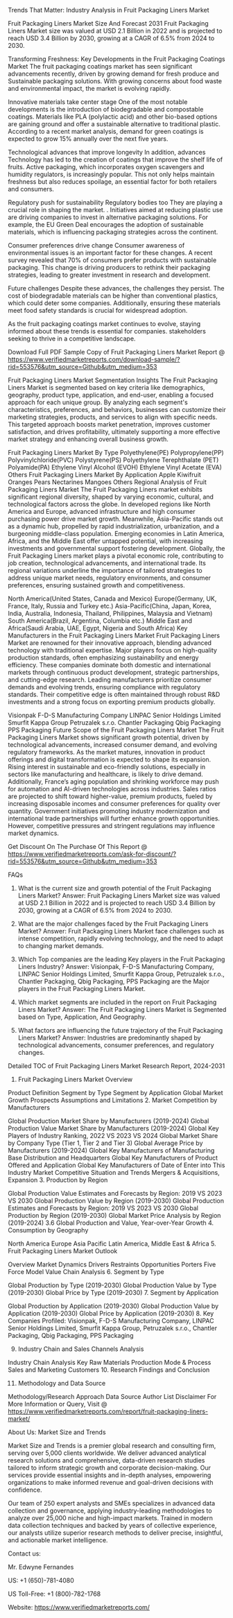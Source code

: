 Trends That Matter: Industry Analysis in Fruit Packaging Liners Market


Fruit Packaging Liners Market Size And Forecast 2031
Fruit Packaging Liners Market size was valued at USD 2.1 Billion in 2022 and is projected to reach USD 3.4 Billion by 2030, growing at a CAGR of 6.5% from 2024 to 2030.

Transforming Freshness: Key Developments in the Fruit Packaging Coatings Market
The fruit packaging coatings market has seen significant advancements recently, driven by growing demand for fresh produce and Sustainable packaging solutions. With growing concerns about food waste and environmental impact, the market is evolving rapidly.

Innovative materials take center stage
One of the most notable developments is the introduction of biodegradable and compostable coatings. Materials like PLA (polylactic acid) and other bio-based options are gaining ground and offer a sustainable alternative to traditional plastic. According to a recent market analysis, demand for green coatings is expected to grow 15% annually over the next five years.

Technological advances that improve longevity
In addition, advances Technology has led to the creation of coatings that improve the shelf life of fruits. Active packaging, which incorporates oxygen scavengers and humidity regulators, is increasingly popular. This not only helps maintain freshness but also reduces spoilage, an essential factor for both retailers and consumers.

Regulatory push for sustainability
Regulatory bodies too They are playing a crucial role in shaping the market. . Initiatives aimed at reducing plastic use are driving companies to invest in alternative packaging solutions. For example, the EU Green Deal encourages the adoption of sustainable materials, which is influencing packaging strategies across the continent.

Consumer preferences drive change
Consumer awareness of environmental issues is an important factor for these changes. A recent survey revealed that 70% of consumers prefer products with sustainable packaging. This change is driving producers to rethink their packaging strategies, leading to greater investment in research and development.

Future challenges
Despite these advances, the challenges they persist. The cost of biodegradable materials can be higher than conventional plastics, which could deter some companies. Additionally, ensuring these materials meet food safety standards is crucial for widespread adoption.

As the fruit packaging coatings market continues to evolve, staying informed about these trends is essential for companies. stakeholders seeking to thrive in a competitive landscape.

Download Full PDF Sample Copy of Fruit Packaging Liners Market Report @ https://www.verifiedmarketreports.com/download-sample/?rid=553576&utm_source=Github&utm_medium=353

Fruit Packaging Liners Market Segmentation Insights
The Fruit Packaging Liners Market is segmented based on key criteria like demographics, geography, product type, application, and end-user, enabling a focused approach for each unique group. By analyzing each segment's characteristics, preferences, and behaviors, businesses can customize their marketing strategies, products, and services to align with specific needs. This targeted approach boosts market penetration, improves customer satisfaction, and drives profitability, ultimately supporting a more effective market strategy and enhancing overall business growth.

Fruit Packaging Liners Market By Type
Polyethylene(PE)
Polypropylene(PP)
Polyvinylchloride(PVC)
Polystyrene(PS)
Polyethylene Terephthalate (PET)
Polyamide(PA)
Ethylene Vinyl Alcohol (EVOH)
Ethylene Vinyl Acetate (EVA)
Others
Fruit Packaging Liners Market By Application
Apple
Kiwifruit
Oranges
Pears
Nectarines
Mangoes
Others
Regional Analysis of Fruit Packaging Liners Market
The Fruit Packaging Liners market exhibits significant regional diversity, shaped by varying economic, cultural, and technological factors across the globe. In developed regions like North America and Europe, advanced infrastructure and high consumer purchasing power drive market growth. Meanwhile, Asia-Pacific stands out as a dynamic hub, propelled by rapid industrialization, urbanization, and a burgeoning middle-class population. Emerging economies in Latin America, Africa, and the Middle East offer untapped potential, with increasing investments and governmental support fostering development. Globally, the Fruit Packaging Liners market plays a pivotal economic role, contributing to job creation, technological advancements, and international trade. Its regional variations underline the importance of tailored strategies to address unique market needs, regulatory environments, and consumer preferences, ensuring sustained growth and competitiveness.

North America(United States, Canada and Mexico)
Europe(Germany, UK, France, Italy, Russia and Turkey etc.)
Asia-Pacific(China, Japan, Korea, India, Australia, Indonesia, Thailand, Philippines, Malaysia and Vietnam)
South America(Brazil, Argentina, Columbia etc.)
Middle East and Africa(Saudi Arabia, UAE, Egypt, Nigeria and South Africa)
Key Manufacturers in the Fruit Packaging Liners Market
Fruit Packaging Liners Market are renowned for their innovative approach, blending advanced technology with traditional expertise. Major players focus on high-quality production standards, often emphasizing sustainability and energy efficiency. These companies dominate both domestic and international markets through continuous product development, strategic partnerships, and cutting-edge research. Leading manufacturers prioritize consumer demands and evolving trends, ensuring compliance with regulatory standards. Their competitive edge is often maintained through robust R&D investments and a strong focus on exporting premium products globally.

Visionpak
F-D-S Manufacturing Company
LINPAC Senior Holdings Limited
Smurfit Kappa Group
Petruzalek s.r.o.
Chantler Packaging
Qbig Packaging
PPS Packaging
Future Scope of the Fruit Packaging Liners Market
The Fruit Packaging Liners Market shows significant growth potential, driven by technological advancements, increased consumer demand, and evolving regulatory frameworks. As the market matures, innovation in product offerings and digital transformation is expected to shape its expansion. Rising interest in sustainable and eco-friendly solutions, especially in sectors like manufacturing and healthcare, is likely to drive demand. Additionally, France’s aging population and shrinking workforce may push for automation and AI-driven technologies across industries. Sales ratios are projected to shift toward higher-value, premium products, fueled by increasing disposable incomes and consumer preferences for quality over quantity. Government initiatives promoting industry modernization and international trade partnerships will further enhance growth opportunities. However, competitive pressures and stringent regulations may influence market dynamics.

Get Discount On The Purchase Of This Report @ https://www.verifiedmarketreports.com/ask-for-discount/?rid=553576&utm_source=Github&utm_medium=353

FAQs
1. What is the current size and growth potential of the Fruit Packaging Liners Market?
Answer: Fruit Packaging Liners Market size was valued at USD 2.1 Billion in 2022 and is projected to reach USD 3.4 Billion by 2030, growing at a CAGR of 6.5% from 2024 to 2030.

2. What are the major challenges faced by the Fruit Packaging Liners Market?
Answer: Fruit Packaging Liners Market face challenges such as intense competition, rapidly evolving technology, and the need to adapt to changing market demands.

3. Which Top companies are the leading Key players in the Fruit Packaging Liners Industry?
Answer: Visionpak, F-D-S Manufacturing Company, LINPAC Senior Holdings Limited, Smurfit Kappa Group, Petruzalek s.r.o., Chantler Packaging, Qbig Packaging, PPS Packaging are the Major players in the Fruit Packaging Liners Market.

4. Which market segments are included in the report on Fruit Packaging Liners Market?
Answer: The Fruit Packaging Liners Market is Segmented based on Type, Application, And Geography.

5. What factors are influencing the future trajectory of the Fruit Packaging Liners Market?
Answer: Industries are predominantly shaped by technological advancements, consumer preferences, and regulatory changes.

Detailed TOC of Fruit Packaging Liners Market Research Report, 2024-2031
1. Fruit Packaging Liners Market Overview

Product Definition
Segment by Type
Segment by Application
Global Market Growth Prospects
Assumptions and Limitations
2. Market Competition by Manufacturers

Global Production Market Share by Manufacturers (2019-2024)
Global Production Value Market Share by Manufacturers (2019-2024)
Global Key Players of Industry Ranking, 2022 VS 2023 VS 2024
Global Market Share by Company Type (Tier 1, Tier 2 and Tier 3)
Global Average Price by Manufacturers (2019-2024)
Global Key Manufacturers of Manufacturing Base Distribution and Headquarters
Global Key Manufacturers of Product Offered and Application
Global Key Manufacturers of Date of Enter into This Industry
Market Competitive Situation and Trends
Mergers & Acquisitions, Expansion
3. Production by Region

Global Production Value Estimates and Forecasts by Region: 2019 VS 2023 VS 2030
Global Production Value by Region (2019-2030)
Global Production Estimates and Forecasts by Region: 2019 VS 2023 VS 2030
Global Production by Region (2019-2030)
Global Market Price Analysis by Region (2019-2024) 3.6 Global Production and Value, Year-over-Year Growth
4. Consumption by Geography

North America
Europe
Asia Pacific
Latin America, Middle East & Africa
5. Fruit Packaging Liners Market Outlook

Overview
Market Dynamics
Drivers
Restraints
Opportunities
Porters Five Force Model
Value Chain Analysis 
6. Segment by Type

Global Production by Type (2019-2030)
Global Production Value by Type (2019-2030)
Global Price by Type (2019-2030)
7. Segment by Application

Global Production by Application (2019-2030)
Global Production Value by Application (2019-2030)
Global Price by Application (2019-2030)
8. Key Companies Profiled: Visionpak, F-D-S Manufacturing Company, LINPAC Senior Holdings Limited, Smurfit Kappa Group, Petruzalek s.r.o., Chantler Packaging, Qbig Packaging, PPS Packaging

9. Industry Chain and Sales Channels Analysis

Industry Chain Analysis
Key Raw Materials
Production Mode & Process
Sales and Marketing
Customers
10. Research Findings and Conclusion

11. Methodology and Data Source

Methodology/Research Approach
Data Source
Author List
Disclaimer
For More Information or Query, Visit @ https://www.verifiedmarketreports.com/report/fruit-packaging-liners-market/

About Us: Market Size and Trends

Market Size and Trends is a premier global research and consulting firm, serving over 5,000 clients worldwide. We deliver advanced analytical research solutions and comprehensive, data-driven research studies tailored to inform strategic growth and corporate decision-making. Our services provide essential insights and in-depth analyses, empowering organizations to make informed revenue and goal-driven decisions with confidence.

Our team of 250 expert analysts and SMEs specializes in advanced data collection and governance, applying industry-leading methodologies to analyze over 25,000 niche and high-impact markets. Trained in modern data collection techniques and backed by years of collective experience, our analysts utilize superior research methods to deliver precise, insightful, and actionable market intelligence.

Contact us:

Mr. Edwyne Fernandes

US: +1 (650)-781-4080

US Toll-Free: +1 (800)-782-1768

Website: https://www.verifiedmarketreports.com/
